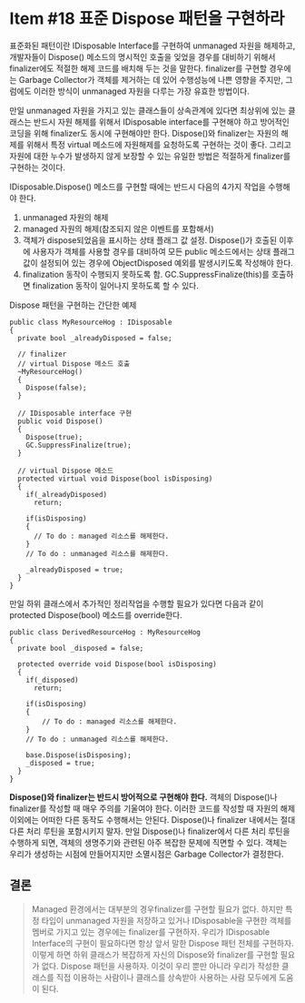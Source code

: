 # Item #18 표준 Dispose 패턴을 구현하라

표준화된 패턴이란 IDisposable Interface를 구현하여 unmanaged 자원을 해제하고, 개발자들이 Dispose() 메소드의 명시적인 호출을 잊었을 경우를 대비하기 위해서 finalizer에도 적절한 해제 코드를 배치해 두는 것을 말한다. finalizer를 구현할 경우에는 Garbage Collector가 객체를 제거하는 데 있어 수행성능에 나쁜 영향을 주지만, 그럼에도 이러한 방식이 unmanaged 자원을 다루는 가장 유효한 방법이다.

만일 unmanaged 자원을 가지고 있는 클래스들이 상속관계에 있다면 최상위에 있는 클래스는 반드시 자원 해제를 위해서 IDisposable interface를 구현해야 하고 방어적인 코딩을 위해 finalizer도 동시에 구현해야만 한다. Dispose()와 finalizer는 자원의 해제를 위해서 특정 virtual 메소드에 자원해제를 요청하도록 구현하는 것이 좋다. 그리고 자원에 대한 누수가 발생하지 않게 보장할 수 있는 유일한 방법은 적절하게 finalizer를 구현하는 것이다.

IDisposable.Dispose() 메소드를 구현할 때에는 반드시 다음의 4가지 작업을 수행해야 한다.
1. unmanaged 자원의 해제
2. managed 자원의 해제(참조되지 않은 이벤트를 포함해서)
3. 객체가 dispose되었음을 표시하는 상태 플래그 값 설정. Dispose()가 호출된 이후에 사용자가 객체를 사용할 경우를 대비하여 모든 public 메소드에서는 상태 플래그값이 설정되어 있는 경우에 ObjectDisposed 예외를 발생시키도록 작성해야 한다.
4. finalization 동작이 수행되지 못하도록 함. GC.SuppressFinalize(this)를 호출하면 finalization 동작이 일어나지 못하도록 할 수 있다.

Dispose 패턴을 구현하는 간단한 예제
```
public class MyResourceHog : IDisposable
{
  private bool _alreadyDisposed = false;

  // finalizer
  // virtual Dispose 메소드 호출
  ~MyResourceHog()
  {
    Dispose(false);
  }

  // IDisposable interface 구현
  public void Dispose()
  {
    Dispose(true);
    GC.SuppressFinalize(true);
  }

  // virtual Dispose 메소드
  protected virtual void Dispose(bool isDisposing)
  {
    if(_alreadyDisposed)
      return;

    if(isDisposing)
    {
      // To do : managed 리소스를 해제한다.
    }
    // To do : unmanaged 리소스를 해제한다.

    _alreadyDisposed = true;
  }
}
```

만일 하위 클래스에서 추가적인 정리작업을 수행할 필요가 있다면 다음과 같이 protected Dispose(bool) 메소드를 override한다.
```
public class DerivedResourceHog : MyResourceHog
{
  private bool _disposed = false;

  protected override void Dispose(bool isDisposing)
  {
    if(_disposed)
      return;

    if(isDisposing)
    {
        // To do : managed 리소스를 해제한다.
    }
    // To do : unmanaged 리소스를 해제한다.

    base.Dispose(isDisposing);
    _disposed = true;
  }
}
```

<b>Dispose()와 finalizer는 반드시 방어적으로 구현해야 한다.</b>
객체의 Dispose()나 finalizer를 작성할 때 매우 주의를 기울여야 한다. 이러한 코드를 작성할 때 자원의 해제 이외에는 어떠한 다른 동작도 수행해서는 안된다. Dispose()나 finalizer 내에서는 절대 다른 처리 루틴을 포함시키지 말자. 만일 Dispose()나 finalizer에서 다른 처리 루틴을 수행하게 되면, 객체의 생명주기와 관련된 아주 복잡한 문제에 직면할 수 있다. 객체는 우리가 생성하는 시점에 만들어지지만 소멸시점은 Garbage Collector가 결정한다.

## 결론
> Managed 환경에서는 대부분의 경우finalizer를 구현할 필요가 없다. 하지만 특정 타입이 unmanaged 자원을 저장하고 있거나 IDisposable을 구현한 객체를 멤버로 가지고 있는 경우에는 finalizer를 구현하자. 우리가 IDisposable Interface의 구현이 필요하다면 항상 앞서 말한 Dispose 패턴 전체를 구현하자. 이렇게 하면 하위 클래스가 복잡하게 자신의 Dispose와 finalizer를 구현할 필요가 없다. Dispose 패턴을 사용하자. 이것이 우리 뿐만 아니라 우리가 작성한 클래스를 직접 이용하는 사람이나 클래스를 상속받아 사용하는 사람 모두에게 도움이 된다.
>
